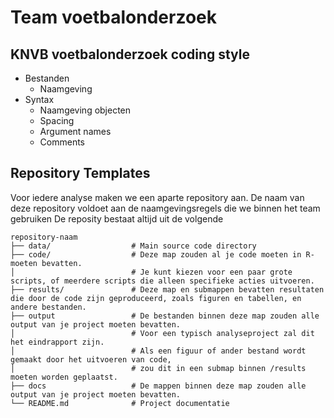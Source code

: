 # Team voetbalonderzoek

## KNVB voetbalonderzoek coding style

* Bestanden
  + Naamgeving
* Syntax
  + Naamgeving objecten
  + Spacing
  + Argument names
  + Comments
 
## Repository Templates
Voor iedere analyse maken we een aparte repository aan. De naam van deze repository voldoet aan de naamgevingsregels die we binnen het team gebruiken
De reposity bestaat altijd uit de volgende 

```
repository-naam
├── data/                  # Main source code directory
├── code/                  # Deze map zouden al je code moeten in R- moeten bevatten.
│                          # Je kunt kiezen voor een paar grote scripts, of meerdere scripts die alleen specifieke acties uitvoeren.
├── results/               # Deze map en submappen bevatten resultaten die door de code zijn geproduceerd, zoals figuren en tabellen, en andere bestanden.
├── output                 # De bestanden binnen deze map zouden alle output van je project moeten bevatten.
│                          # Voor een typisch analyseproject zal dit het eindrapport zijn.
│                          # Als een figuur of ander bestand wordt gemaakt door het uitvoeren van code, 
│                          # zou dit in een submap binnen /results moeten worden geplaatst.
├── docs                   # De mappen binnen deze map zouden alle output van je project moeten bevatten.
└── README.md              # Project documentatie
```
